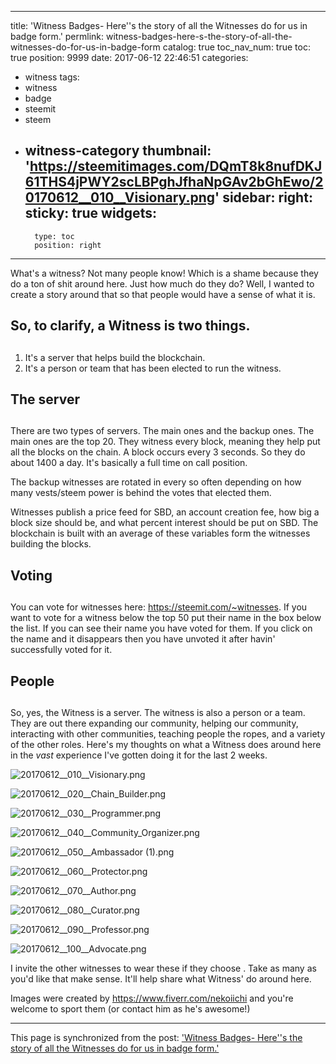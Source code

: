 
---
title: 'Witness Badges- Here''s the story of all the Witnesses do for us in badge form.'
permlink: witness-badges-here-s-the-story-of-all-the-witnesses-do-for-us-in-badge-form
catalog: true
toc_nav_num: true
toc: true
position: 9999
date: 2017-06-12 22:46:51
categories:
- witness
tags:
- witness
- badge
- steemit
- steem
- witness-category
thumbnail: 'https://steemitimages.com/DQmT8k8nufDKJ61THS4jPWY2scLBPghJfhaNpGAv2bGhEwo/20170612__010__Visionary.png'
sidebar:
    right:
        sticky: true
widgets:
    -
        type: toc
        position: right
---


What's a witness?  Not many people know!  Which is a shame because they do a ton of shit around here.  Just how much do they do?  Well, I wanted to create a story around that so that people would have a sense of what it is.

## So, to clarify, a Witness is two things.   <h2>

1.  It's a server that helps build the blockchain.
2.  It's a person or team that has been elected to run the witness.

## The server <h2>

There are two types of servers.  The main ones and the backup ones.  The main ones are the top 20.  They witness every block, meaning they help put all the blocks on the chain.  A block occurs every 3 seconds.  So they do about 1400 a day.  It's basically a full time on call position.  

The backup witnesses are rotated in every so often depending on how many vests/steem power is behind the votes that elected them.

Witnesses publish a price feed for SBD, an account creation fee, how big a block size should be, and what percent interest should be put on SBD.  The blockchain is built with an average of these variables form the witnesses building the blocks.

## Voting <h2>

You can vote for witnesses here: https://steemit.com/~witnesses.
If you want to vote for a witness below the top 50 put their name in the box below the list.  If you can see their name you have voted for them.  If you click on the name and it disappears then you have unvoted it after havin' successfully voted for it.

## People <h2>

So, yes, the Witness is a server.  The witness is also a person or a team.  They are out there expanding our community, helping our community, interacting with other communities, teaching people the ropes, and a variety of the other roles.  Here's my thoughts on what a Witness does around here in the *vast* experience I've gotten doing it for the last 2 weeks.



![20170612__010__Visionary.png](https://steemitimages.com/DQmT8k8nufDKJ61THS4jPWY2scLBPghJfhaNpGAv2bGhEwo/20170612__010__Visionary.png)

![20170612__020__Chain_Builder.png](https://steemitimages.com/DQmSPcYwvpfJWLRqtyQ6bva12PqHoXNhgx75LDUCXmMgtcC/20170612__020__Chain_Builder.png)


![20170612__030__Programmer.png](https://steemitimages.com/DQmWVRLdihb9sAoJ4ASFMpZsHpvTG9ZzFnVDH1LgCQRTG14/20170612__030__Programmer.png)


![20170612__040__Community_Organizer.png](https://steemitimages.com/DQmd7paCdRkF6QAnXHfZTgAyKhELmeKkGnubdJ9fQpSKSN6/20170612__040__Community_Organizer.png)

![20170612__050__Ambassador (1).png](https://steemitimages.com/DQmdmPseEoBuviieCogCPGxzxJmnJ1zuEpf2u6FetR2vQYG/20170612__050__Ambassador%20(1).png)

![20170612__060__Protector.png](https://steemitimages.com/DQmUJhS8LufBuKyAdAeu13ffiuEmP29v1SR4MJsZpJeTZwq/20170612__060__Protector.png)


![20170612__070__Author.png](https://steemitimages.com/DQmbxVMUwAiKwUaQuuwzNwU7Z1WR1hV5xrcHAVenqNENj6G/20170612__070__Author.png)


![20170612__080__Curator.png](https://steemitimages.com/DQmVn2gK3U6S1yrHk7TqQAJVVMD5SkoVATn2CwJtkg52GqN/20170612__080__Curator.png)

![20170612__090__Professor.png](https://steemitimages.com/DQmTh5NLuwUcya2EEEE3UPrrpsx1ejbv2Dt4LLvu8ADJqEj/20170612__090__Professor.png)

![20170612__100__Advocate.png](https://steemitimages.com/DQmW5Vdd9ybLHwFF1mac47ymBQGaqHBUkYjLkN27YQQPtLV/20170612__100__Advocate.png)

I invite the other witnesses to wear these if they choose .  Take as many as you'd like that make sense.  It'll help share what Witness' do around here.  


Images were created by https://www.fiverr.com/nekoiichi and you're welcome to sport them (or contact him as he's awesome!)

- - -

This page is synchronized from the post: ['Witness Badges- Here''s the story of all the Witnesses do for us in badge form.'](https://steemit.com/@aggroed/witness-badges-here-s-the-story-of-all-the-witnesses-do-for-us-in-badge-form)
